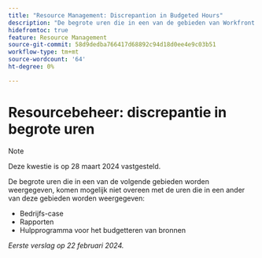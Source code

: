 ```yaml
---
title: "Resource Management: Discrepantion in Budgeted Hours"
description: "De begrote uren die in een van de gebieden van Workfront worden weergegeven, komen mogelijk niet overeen met die in een ander gebied."
hidefromtoc: true
feature: Resource Management
source-git-commit: 58d9dedba766417d68892c94d18d0ee4e9c03b51
workflow-type: tm+mt
source-wordcount: '64'
ht-degree: 0%

---
```



# Resourcebeheer: discrepantie in begrote uren

>[!NOTE]
>
>Deze kwestie is op 28 maart 2024 vastgesteld.

De begrote uren die in een van de volgende gebieden worden weergegeven, komen mogelijk niet overeen met de uren die in een ander van deze gebieden worden weergegeven:

* Bedrijfs-case
* Rapporten
* Hulpprogramma voor het budgetteren van bronnen

_Eerste verslag op 22 februari 2024._
